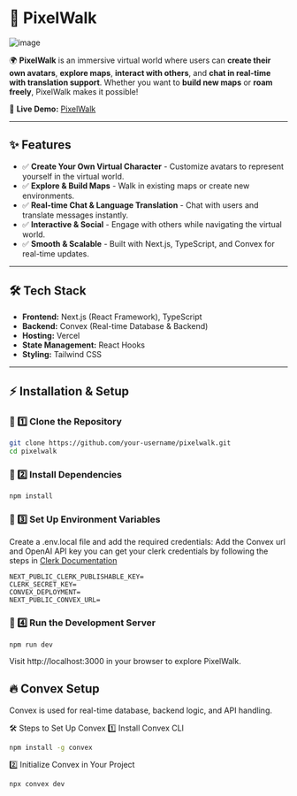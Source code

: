 # 🚀 PixelWalk  
![image](https://github.com/user-attachments/assets/ecdd3d55-60e9-4e69-8606-6b3aa2d42825)

🌍 **PixelWalk** is an immersive virtual world where users can **create their own avatars**, **explore maps**, **interact with others**, and **chat in real-time with translation support**. Whether you want to **build new maps** or **roam freely**, PixelWalk makes it possible!  

🔗 **Live Demo:** [PixelWalk](https://pixcelwalk.vercel.app/)  

---

## ✨ Features  
- ✅ **Create Your Own Virtual Character** - Customize avatars to represent yourself in the virtual world.  
- ✅ **Explore & Build Maps** - Walk in existing maps or create new environments.  
- ✅ **Real-time Chat & Language Translation** - Chat with users and translate messages instantly.  
- ✅ **Interactive & Social** - Engage with others while navigating the virtual world.  
- ✅ **Smooth & Scalable** - Built with Next.js, TypeScript, and Convex for real-time updates.  

---

## 🛠️ Tech Stack  
- **Frontend:** Next.js (React Framework), TypeScript  
- **Backend:** Convex (Real-time Database & Backend)  
- **Hosting:** Vercel  
- **State Management:** React Hooks  
- **Styling:** Tailwind CSS  

---

## ⚡ Installation & Setup  

### 🔹 1️⃣ Clone the Repository  
```sh
git clone https://github.com/your-username/pixelwalk.git
cd pixelwalk
```

### 🔹 2️⃣ Install Dependencies
```sh
npm install
```

### 🔹 3️⃣ Set Up Environment Variables
Create a .env.local file and add the required credentials:
Add the Convex url and OpenAI API key
you can get your clerk credentials by following the steps in [ Clerk Documentation](https://docs.convex.dev/auth/clerk)
```
NEXT_PUBLIC_CLERK_PUBLISHABLE_KEY=
CLERK_SECRET_KEY=
CONVEX_DEPLOYMENT=
NEXT_PUBLIC_CONVEX_URL=

```

### 🔹 4️⃣ Run the Development Server
```
npm run dev
```
Visit http://localhost:3000 in your browser to explore PixelWalk.



## 🔥 Convex Setup
Convex is used for real-time database, backend logic, and API handling.

🛠️ Steps to Set Up Convex
1️⃣ Install Convex CLI
```sh
npm install -g convex
```
2️⃣ Initialize Convex in Your Project
```
npx convex dev
```


